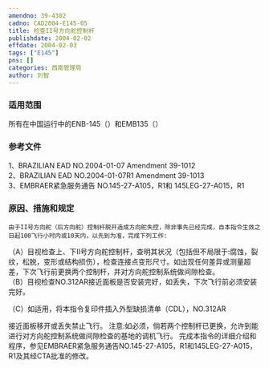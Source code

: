 ```yaml
---
amendno: 39-4302  
cadno: CAD2004-E145-05  
title: 检查II号方向舵控制杆  
publishdate: 2004-02-02  
effdate: 2004-02-03  
tags: ["E145"]  
pns: []  
categories: 西南管理局  
author: 刘智  
---
```

  
### 适用范围  
所有在中国运行中的ENB-145（）和EMB135（）  
  
<!--more-->  
### 参考文件  
1、BRAZILIAN EAD NO.2004-01-07 Amendment 39-1012  
2、BRAZILIAN EAD NO.2004-01-07R1 Amendment 39-1013  
3、EMBRAER紧急服务通告 NO.145-27-A105，R1和 145LEG-27-A015，R1  
  
### 原因、措施和规定  
    由于II号方向舵（后方向舵）控制杆脱开造成方向舵失控，除非事先已经完成，自本指令生效之日起100飞行小时内或10天内，以先到为准，完成下列工作:  
   （A）目视检查上、下II号方向舵控制杆，查明其状况（包括但不局限于:腐蚀，裂纹，松脱，变形或结构损伤），检查连接点变形尺寸。如出现任何差异或测量超差，下次飞行前更换两个控制杆，并对方向舵控制系统做间隙检查。  
   （B）目视检查NO.312AR接近面板是否安装完好，如丢失，下次飞行前必须安装完好。  
  
（C）如适用，将本指令复印件插入外型缺损清单（CDL），NO.312AR  
  
接近面板移开或丢失禁止飞行。     注意:如必须，倘若两个控制杆已更换，允许到能进行对方向舵控制系统做间隙检查的基地的调机飞行。    完成本指令的详细介绍和程序，参见EMBRAER紧急服务通告NO.145-27-A105，R1和145LEG-27-A015，R1及其经CTA批准的修改。  
